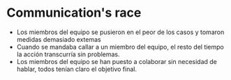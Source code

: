 Communication's race
======
* Los miembros del equipo se pusieron en el peor de los casos y tomaron medidas demasiado extemas
* Cuando se mandaba callar a un miembro del equipo, el resto del tiempo la acción transcurría sin problemas.
* Los miembros del equipo se han puesto a colaborar sin necesidad de hablar, todos tenían claro el objetivo final.
